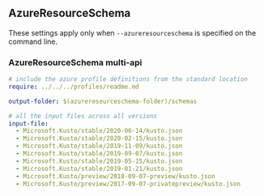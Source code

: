 ## AzureResourceSchema

These settings apply only when `--azureresourceschema` is specified on the command line.

### AzureResourceSchema multi-api

``` yaml $(azureresourceschema) && $(multiapi)
# include the azure profile definitions from the standard location
require: ../../../profiles/readme.md

output-folder: $(azureresourceschema-folder)/schemas

# all the input files across all versions
input-file:
  - Microsoft.Kusto/stable/2020-06-14/kusto.json
  - Microsoft.Kusto/stable/2020-02-15/kusto.json
  - Microsoft.Kusto/stable/2019-11-09/kusto.json
  - Microsoft.Kusto/stable/2019-09-07/kusto.json
  - Microsoft.Kusto/stable/2019-05-15/kusto.json
  - Microsoft.Kusto/stable/2019-01-21/kusto.json
  - Microsoft.Kusto/preview/2018-09-07-preview/kusto.json
  - Microsoft.Kusto/preview/2017-09-07-privatepreview/kusto.json

```